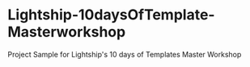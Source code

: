 # Lightship-10daysOfTemplate-Masterworkshop
Project Sample for Lightship's 10 days of Templates Master Workshop
